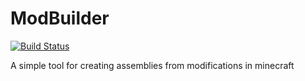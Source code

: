 # ModBuilder
[![Build Status](https://travis-ci.org/Dumkin/ModBuilder.svg?branch=master)](https://travis-ci.org/Dumkin/ModBuilder)

A simple tool for creating assemblies from modifications in minecraft

